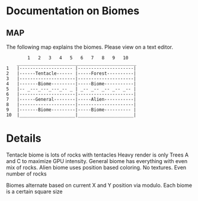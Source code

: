 # Documentation on Biomes
## MAP		

The following map explains the biomes. 
Please view on a text editor.

```
		1	2	3	4	5	6	7	8	9	10
	_____________________________________________	
1	|-------------------- |---------------------|
2	|------Tentacle------ |-----Forest----------|
3	|---------------------|---------------------|
4	|-------Biome---------|-----Biome-----------|
5	|--	_---_---_---_-- _ | _--	_--	_--	_--	_--	|
6	|---------------------|---------------------|
7	|------General--------|-----Alien-----------|
8	|---------------------|---------------------|
9	|-------Biome---------|-----Biome---------- |
10	|_____________________|_____________________|
```
# Details
Tentacle biome is lots of rocks with tentacles
Heavy render is only Trees A and C to maximize GPU intensity.
General biome has everything with even mix of rocks.
Alien biome uses position based coloring. No textures. Even number of rocks

Biomes alternate based on current X and Y position via modulo.
Each biome is a certain square size
